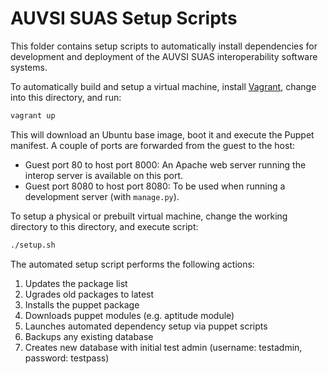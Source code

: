 AUVSI SUAS Setup Scripts
================================================================================

This folder contains setup scripts to automatically install dependencies for
development and deployment of the AUVSI SUAS interoperability software systems.

To automatically build and setup a virtual machine, install
[Vagrant](https://www.vagrantup.com/), change into this directory, and run:

``` sh
vagrant up
```

This will download an Ubuntu base image, boot it and execute the Puppet
manifest. A couple of ports are forwarded from the guest to the host:

* Guest port 80 to host port 8000: An Apache web server running the interop
  server is available on this port.
* Guest port 8080 to host port 8080: To be used when running a development
  server (with `manage.py`).

To setup a physical or prebuilt virtual machine, change the working directory
to this directory, and execute script:

``` sh
./setup.sh
```

The automated setup script performs the following actions:
  1. Updates the package list
  2. Ugrades old packages to latest
  3. Installs the puppet package
  4. Downloads puppet modules (e.g. aptitude module)
  5. Launches automated dependency setup via puppet scripts
  6. Backups any existing database
  7. Creates new database with initial test admin
     (username: testadmin, password: testpass)
